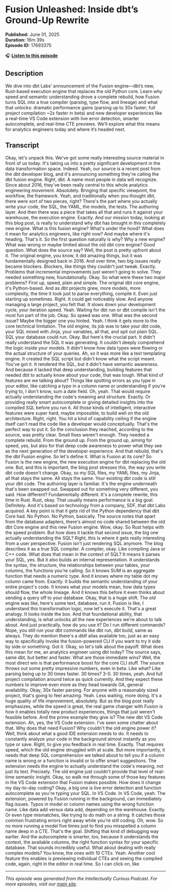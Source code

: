 # Fusion Unleashed: Inside dbt’s Ground-Up Rewrite

**Published:** June 01, 2025  
**Duration:** 16m 39s  
**Episode ID:** 17693375

🎧 **[Listen to this episode](https://intellectuallycurious.buzzsprout.com/2529712/episodes/17693375-fusion-unleashed-inside-dbt’s-ground-up-rewrite)**

## Description

We dive into dbt Labs’ announcement of the Fusion engine—dbt’s new, Rust-based execution engine that replaces the old Python core. Learn why speed and semantic understanding drove a complete rebuild, how Fusion turns SQL into a true compiler (parsing, type flow, and lineage) and what that unlocks: dramatic performance gains (parsing up to 30x faster; full project compilation ~2x faster in beta) and new developer experiences like a real-time VS Code extension with live error detection, smarter autocomplete, and real-time CTE previews. We’ll explore what this means for analytics engineers today and where it’s headed next.

## Transcript

Okay, let's unpack this. We've got some really interesting source material in front of us today. It's taking us into a pretty significant development in the data transformation space. Indeed. Yeah, our source is a recent post from the dbt developer blog, and it's announcing something they're calling the dbt fusion engine. Right, dbt. A name most people in data will recognize. Since about 2016, they've been really central to this whole analytics engineering movement. Absolutely. Bringing that specific viewpoint, the workflow, the framework. Yeah, and traditionally when you thought dbt, there were sort of two pieces, right? There's the part where you actually write your code, the SQL, the YAML, the models, the tests. The authoring layer. And then there was a piece that takes all that and runs it against your warehouse, the execution engine. Exactly. And our mission today, looking at this blog post, is really to understand why dbt has brought in this completely new engine. What is this fusion engine? What's under the hood? What does it mean for analytics engineers, like right now? And maybe where it's heading. That's it. So the first question naturally is why? Why a new engine? What was wrong or maybe limited about the old dbt core engine? Good question. What does the source say? Well, the post is pretty upfront about it. The original engine, you know, it did amazing things, but it was fundamentally designed back in 2016. And over time, two big issues really became blockers. Blockers, like things they couldn't just tweak. Exactly. Problems that incremental improvements just weren't going to solve. They needed something new, foundationally. Okay. So what were these two major problems? First up, speed, plain and simple. The original dbt core engine, it's Python-based. And as dbt projects grew, more models, more complexity, the time it took just to parse everything, compile it. Even just starting up sometimes. Right. It could get noticeably slow. And anyone managing a large project, you felt that. It slows down your development cycle, your iteration speed. Yeah. Waiting for dbt run or dbt compile isn't the most fun part of the job. Okay. So speed was one. What was the second issue? Maybe the bigger one you hinted. Yeah. I think it gets more to the core technical limitation. The old engine, its job was to take your dbt code, your SQL mixed with Jinja, your variables, all that, and spit out plain SQL. SQL your database could run. Okay. But here's the crucial part. It didn't really understand the SQL it was generating. It couldn't deeply comprehend the logic inside your models. It didn't know how data types were flowing or the actual structure of your queries. Ah, so it was more like a text templating engine. It created the SQL script but didn't know what the script meant. You've got it. It rendered the SQL, but it didn't have semantic awareness. And because it lacked that deep understanding, building features that needed dbt to actually know about your code, that was tough. What kind of features are we talking about? Things like spotting errors as you type in your editor, like catching a typo in a column name or understanding if you're trying to, I don't know, sum a date field. Oh, yeah. That would require actually understanding the code's meaning and structure. Exactly. Or providing really smart autocomplete or giving detailed insights into the compiled SQL before you run it. All those kinds of intelligent, interactive features were super hard, maybe impossible, to build well on the old architecture. Right, right. You hit a kind of capability ceiling if the engine itself can't read the code like a developer would conceptually. That's the perfect way to put it. So the conclusion they reached, according to the source, was pretty clear. Small fixes weren't enough. They needed a complete rebuild. From the ground up. From the ground up, aiming for speed, yes, but also for that deep code awareness to power what they see as the next generation of the developer experience. And that rebuild, that's the dbt Fusion engine. So let's define it. What is Fusion at its core? So Fusion is the new engine, the new execution engine for dbt replacing the old one. But, and this is important, the blog post stresses this, the way you write dbt code doesn't change. Okay, so my SQL files, my YAML files, my Jinja, all that stays the same. All stays the same. Your existing dbt code is still your dbt code. The authoring layer is familiar. It's the engine underneath that's been swapped out. Swapped out for something very different, you said. How different? Fundamentally different. It's a complete rewrite, this time in Rust. Rust, okay. That usually means performance is a big goal. Definitely. And it's based on technology from a company, SDF, that dbt Labs acquired. A key point is that it gets rid of the Python dependency that dbt Core had. No Python. No Python, basically. The source notes that apart from the database adapters, there's almost no code shared between the old dbt Core engine and this new Fusion engine. Wow, okay. So Rust helps with the speed problem. But how does it tackle that second issue, the big one actually understanding the SQL? Right, this is where it gets really interesting from a user perspective. Fusion isn't just rendering SQL anymore. The blog describes it as a true SQL compiler. A compiler, okay. Like compiling Java or C++ code. What does that mean in the context of SQL? It means it parses your SQL, yes. But it also builds an internal representation. It understands the syntax, the structure, the relationships between your tables, your columns, the functions you're calling. So it knows SUM is an aggregate function that needs a numeric type. And it knows where my table dot my column came from. Exactly. It builds the semantic understanding of your entire project's code. It knows what your models mean, how data types should flow, the whole lineage. And it knows this before it even thinks about sending a query off to your database. Okay, that is a huge shift. The old engine was like, here's some text, database, run it. Fusion is like, I understand this transformation logic, now let's execute it. That's a great analogy. It looks inside the box. And that foundational ability, that understanding, is what unlocks all the new experiences we're about to talk about. And just practically, how do you use it? Do I run different commands? Nope, you still run your dbt commands like dbt run, dbt build, same as always. They do mention there's a dbtf alias available too, just as an easy way to specifically invoke the fusion-powered CLI if you want to try it side by side or something. Got it. Okay, so let's talk about the payoff. What does this mean for me, an analytics engineer using dbt today? The source says, same dbt, but better and faster. What are those immediate wins? Well, the most direct win is that performance boost for the core CLI stuff. The source throws out some pretty impressive numbers, even in beta. Like what? Like parsing being up to 30 times faster. 30 times? 3-0. 30 times, yeah. And full project compilation around twice as quick currently. And they expect these numbers to improve even more as they head towards GA, general availability. Okay, 30x faster parsing. For anyone with a reasonably sized project, that's going to feel amazing. Yeah. Less waiting, more doing. It's a huge quality of life improvement, absolutely. But as the blog post really emphasizes, while the speed is great, the real game changer with Fusion is how it enables totally new product experiences, things that just weren't feasible before. And the prime example they give is? The new dbt VS Code extension. Ah, yes, the VS Code extension. I've seen some chatter about that. Why does that need Fusion? Why couldn't the old engine power it? Well, think about what a good IDE extension needs to do. It needs to constantly analyze your code in the background almost instantly as you type or save. Right, to give you feedback in real time. Exactly. That requires speed, which the old engine struggled with at scale. But more importantly, it needs that deep SQL comprehension we talked about to tell you if a column name is wrong or a function is invalid or to offer smart suggestions. The extension needs the engine to actually understand the code's meaning, not just its text. Precisely. The old engine just couldn't provide that level of real-time semantic insight. Okay, so walk me through some of those key features in the VS Code extension that Fusion makes possible. How does it change my day-to-day coding? Okay, a big one is live error detection and function autocomplete as you're typing your SQL. In VS Code. In VS Code, yeah. The extension, powered by Fusion running in the background, can immediately flag issues. Typos in model or column names using the wrong function name. Like data add versus data add, depending on the warehouse. Exactly. Or even type mismatches, like trying to do math on a string. It catches those common frustrating errors right away while you're still coding. Oh, wow. So no more running a model five times just to find you misspelled a column name deep in a CTE. That's the goal. Shifting that kind of debugging way earlier. And the autocomplete is smarter, too, because it understands the context, the available columns, the right function syntax for your specific database. That sounds incredibly useful. What about dealing with really complex models? You know, the ones with 10 CTEs. Yeah. Another cool feature this enables is previewing individual CTEs and seeing the compiled code, again, right in the editor in real time. So I can click on, like

---
*This episode was generated from the Intellectually Curious Podcast. For more episodes, visit our [main site](https://intellectuallycurious.buzzsprout.com).*

